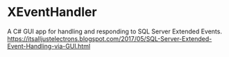 # XEventHandler
A C# GUI app for handling and responding to SQL Server Extended Events.
https://itsalljustelectrons.blogspot.com/2017/05/SQL-Server-Extended-Event-Handling-via-GUI.html

